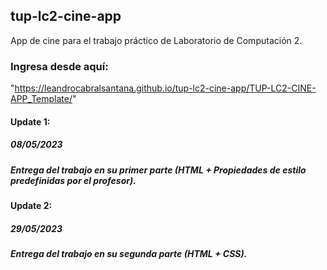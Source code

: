 ## tup-lc2-cine-app
 App de cine para el trabajo práctico de Laboratorio de Computación 2.

 ### Ingresa desde aquí:
"https://leandrocabralsantana.github.io/tup-lc2-cine-app/TUP-LC2-CINE-APP_Template/"

 #### Update 1:
 ##### 08/05/2023
 ##### Entrega del trabajo en su primer parte (HTML + Propiedades de estilo predefinidas por el profesor).

#### Update 2:
##### 29/05/2023
##### Entrega del trabajo en su segunda parte (HTML + CSS).